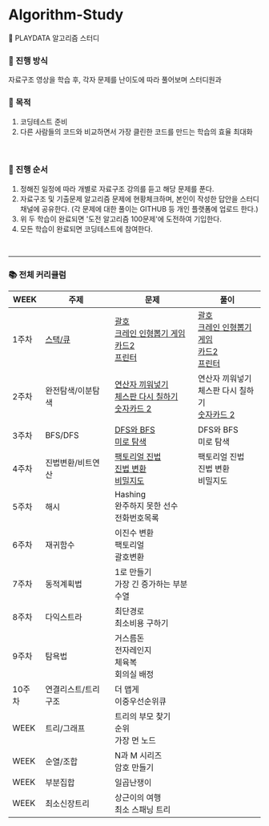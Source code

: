 # Algorithm-Study
🚀 PLAYDATA 알고리즘 스터디


### :closed_book: 진행 방식
자료구조 영상을 학습 후, 각자 문제를 난이도에 따라 풀어보며 스터디원과 
<br>

### :green_book: 목적
1. 코딩테스트 준비
2. 다른 사람들의 코드와 비교하면서 가장 클린한 코드를 만드는 학습의 효율 최대화
<br>

### :blue_book: 진행 순서
1. 정해진 일정에 따라 개별로 자료구조 강의를 듣고 해당 문제를 푼다.
2. 자료구조 및 기출문제 알고리즘 문제에 현황체크하며, 본인이 작성한 답안을 스터디채널에 공유한다. 
(각 문제에 대한 풀이는 GITHUB 등 개인 플랫폼에 업로드 한다.)
3. 위 두 학습이 완료되면 '도전 알고리즘 100문제'에 도전하여 기입한다.
4. 모든 학습이 완료되면 코딩테스트에 참여한다.
<br>
<hr>


### :books: 전체 커리큘럼
|WEEK|주제|문제|풀이|
|------|---|---|---|
|1주차|[스택/큐](https://hello-vvorld.tistory.com/7)|[괄호](https://www.acmicpc.net/problem/9012)<br>[크레인 인형뽑기 게임](https://school.programmers.co.kr/learn/courses/30/lessons/64061)<br>[카드2](https://www.acmicpc.net/problem/2164)<br>[프린터](https://school.programmers.co.kr/learn/courses/30/lessons/42587)|[괄호](https://github.com/Kimeunseong/Algorithm-Study/blob/main/week01/%EA%B4%84%ED%98%B8.py)<br>[크레인 인형뽑기 게임](https://github.com/Kimeunseong/Algorithm-Study/blob/main/week01/%ED%81%AC%EB%A0%88%EC%9D%B8%20%EC%9D%B8%ED%98%95%EB%BD%91%EA%B8%B0%20%EA%B2%8C%EC%9E%84.py)<br>[카드2](https://github.com/Kimeunseong/Algorithm-Study/blob/main/week01/%EC%B9%B4%EB%93%9C2.py)<br>[프린터](https://github.com/Kimeunseong/Algorithm-Study/blob/main/week01/%ED%94%84%EB%A6%B0%ED%84%B0.py)|
|2주차|완전탐색/이분탐색|[연산자 끼워넣기](https://www.acmicpc.net/problem/14888)<br>[체스판 다시 칠하기](https://www.acmicpc.net/problem/1018)<br>[숫자카드 2](https://www.acmicpc.net/problem/10816)|연산자 끼워넣기<br>체스판 다시 칠하기<br>[숫자카드 2](https://github.com/Kimeunseong/Algorithm-Study/blob/main/week02/%EC%88%AB%EC%9E%90%20%EC%B9%B4%EB%93%9C2.py)|
|3주차|BFS/DFS|[DFS와 BFS](https://www.acmicpc.net/problem/1260)<br>[미로 탐색](https://www.acmicpc.net/problem/2178)|DFS와 BFS<br>미로 탐색|
|4주차|진법변환/비트연산|[팩토리얼 진법](https://www.acmicpc.net/problem/5692)<br>[진법 변환](https://www.acmicpc.net/problem/2745)<br>[비밀지도](https://school.programmers.co.kr/learn/courses/30/lessons/17681)|팩토리얼 진법<br>진법 변환<br>비밀지도|
|5주차|해시|Hashing<br>완주하지 못한 선수<br>전화번호목록||
|6주차|재귀함수|이진수 변환<br>팩토리얼<br>괄호변환||
|7주차|동적계획법|1로 만들기<br>가장 긴 증가하는 부분수열||
|8주차|다익스트라|최단경로<br>최소비용 구하기||
|9주차|탐욕법|거스름돈<br>전자레인지<br>체육복<br>회의실 배정||
|10주차|연결리스트/트리구조|더 맵게<br>이중우선순위큐||
|WEEK|트리/그래프|트리의 부모 찾기<br>순위<br>가장 먼 노드||
|WEEK|순열/조합|N과 M 시리즈<br>암호 만들기||
|WEEK|부분집합|일곱난쟁이||
|WEEK|최소신장트리|상근이의 여행<br>최소 스패닝 트리||
